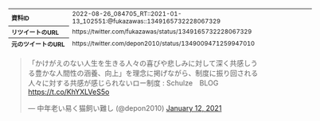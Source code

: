 <table style="font-size: 9pt; width: 610px; margin-bottom: 20px; height: 80px;">
<tbody>
    <tr>
        <th align=left>資料ID</th>
        <td align=left>2022-08-26_084705_RT::2021-01-13_102551:@fukazawas::1349165732228067329</td>
    </tr>
    <tr>
        <th align=left>リツイートのURL</th>
        <td align=left>https://twitter.com/fukazawas/status/1349165732228067329</td>
    </tr>
    <tr>
        <th align=left>元のツイートのURL</th>
        <td align=left>https://twitter.com/depon2010/status/1349009471259947010</td>
    </tr>
    <tr>
        <th align=left>リツイートしたアカウント</th>
        <td align=left>@fukazawas</td>
    </tr>
    <tr>
        <th align=left>元のツイートのアカウント</th>
        <td align=left>@depon2010</td>
    </tr>
    <tr>
        <th align=left>リツイートしたユーザ名</th>
        <td align=left>深澤諭史</td>
    </tr>
    <tr>
        <th align=left>元のツイートのユーザ名</th>
        <td align=left>中年老い易く猫飼い難し</td>
    </tr>
    <tr>
        <th align=left>ツイートの記録日時</th>
        <td align=left>2022-08-26_084705_</td>
    </tr>
</tbody>
</table>
<blockquote class="twitter-tweet" data-width="450"  data-lang="ja"><p lang="ja" dir="ltr">「かけがえのない人生を生きる人々の喜びや悲しみに対して深く共感しうる豊かな人間性の涵養、向上」を理念に掲げながら、制度に振り回される人々に対する共感が感じられないロー制度 : Schulze　BLOG <a href="https://t.co/KhYXLVeS5o">https://t.co/KhYXLVeS5o</a></p>&mdash; 中年老い易く猫飼い難し (@depon2010) <a href="https://twitter.com/depon2010/status/1349009471259947010?ref_src=twsrc%5Etfw">January 12, 2021</a></blockquote>
<script async src="https://platform.twitter.com/widgets.js" charset="utf-8"></script>


